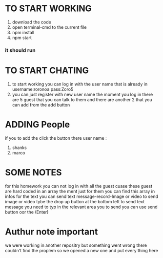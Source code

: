 # TO START WORKING
1) download the code
2) open terminal-cmd to the current file
3)  npm install
4)  npm start
### it should run
# TO START CHATING
1) to start working you can log in with the user name that is already in 
username:roronoa
pass:Zoro5
2) you can just register with new user name
the moment you log in there are 5 guest that you can talk to them and there are another 2 that you can add from the add button

# ADDING People
if you to add the click the button there user name :
1) shanks
2) marco
# SOME NOTES
for this homework you can not log in with all the guest cuase these guest are hard coded in an array the ment just for them you can find this array in infos
for the text you can send text message-record-Image or video 
to send image or video tybe the drop up button at the bottom left 
to send text message you need to typ in the relevant area you to send you can use send button oor the (Enter)
# Authur note important
we were working in another repositry but something went wrong there couldn't find the proplem so we opened a new one and put every thing here
